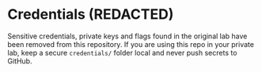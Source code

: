 # Credentials (REDACTED)
Sensitive credentials, private keys and flags found in the original lab have been removed from this repository.
If you are using this repo in your private lab, keep a secure `credentials/` folder local and never push secrets to GitHub.
